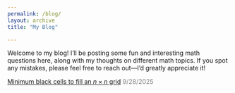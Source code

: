 ```yaml
---
permalink: /blog/
layout: archive
title: "My Blog"

---
```


Welcome to my blog! I’ll be posting some fun and interesting math questions here, along with my thoughts on different math topics. If you spot any mistakes, please feel free to reach out—I’d greatly appreciate it!

[Minimum black cells to fill an $n \times n$ grid](/blog/minimum_black_cells.md)  <span style="color: gray;"> 9/28/2025</span>

